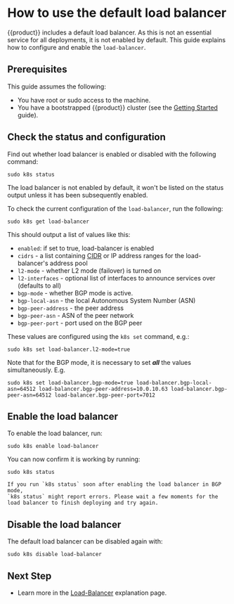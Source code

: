 # How to use the default load balancer

{{product}} includes a default load balancer. As this is not an
essential service for all deployments, it is not enabled by default. This guide
explains how to configure and enable the `load-balancer`.

## Prerequisites

This guide assumes the following:

- You have root or sudo access to the machine.
- You have a bootstrapped {{product}} cluster (see the [Getting
  Started][getting-started-guide] guide).

## Check the status and configuration

Find out whether load balancer is enabled or disabled with the following
command:

```
sudo k8s status
```

The load balancer is not enabled by default, it won't be listed on the status
output unless it has been subsequently enabled.

To check the current configuration of the `load-balancer`, run the following:

```
sudo k8s get load-balancer
```

This should output a list of values like this:

- `enabled`: if set to true, load-balancer is enabled
- `cidrs` - a list containing [CIDR] or IP address ranges for the
load-balancer's address pool
- `l2-mode` - whether L2 mode (failover) is turned on
- `l2-interfaces` - optional list of interfaces to announce services over
  (defaults to all)
- `bgp-mode` - whether BGP mode is active.
- `bgp-local-asn` - the local Autonomous System Number (ASN)
- `bgp-peer-address` - the peer address
- `bgp-peer-asn` - ASN of the peer network
- `bgp-peer-port` - port used on the BGP peer

These values are configured using the `k8s set` command, e.g.:

```
sudo k8s set load-balancer.l2-mode=true
```

Note that for the BGP mode, it is necessary to set ***all*** the values
simultaneously. E.g.

```
sudo k8s set load-balancer.bgp-mode=true load-balancer.bgp-local-asn=64512 load-balancer.bgp-peer-address=10.0.10.63 load-balancer.bgp-peer-asn=64512 load-balancer.bgp-peer-port=7012
```

## Enable the load balancer

To enable the load balancer, run:

```
sudo k8s enable load-balancer
```

You can now confirm it is working by running:

```
sudo k8s status
```

```{important}
If you run `k8s status` soon after enabling the load balancer in BGP mode,
`k8s status` might report errors. Please wait a few moments for the load balancer to finish deploying and try again.
```

## Disable the load balancer

The default load balancer can be disabled again with:

```
sudo k8s disable load-balancer
```

## Next Step

- Learn more in the [Load-Balancer] explanation page.

<!-- LINKS -->
[CIDR]: https://en.wikipedia.org/wiki/Classless_Inter-Domain_Routing
[getting-started-guide]: ../../tutorial/getting-started
[Load-Balancer]: ../../explanation/load-balance-workloads.md
